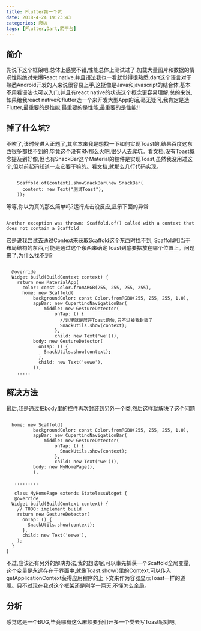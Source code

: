 ```yaml
---
title: Flutter第一个坑
date: 2018-4-24 19:23:43
categories: 爬坑
tags: [Flutter,Dart,跨平台]
---
```


## 简介
先说下这个框架吧,总体上感觉不错,性能总体上测试过了,加载大量图片和数据的情况性能绝对完爆React native,并且语法我也一看就觉得很熟悉,dart这个语言对于熟悉Android开发的人来说很容易上手,这挺像是Java和javascript的结合体,基本不用看语法也可以入门,并且有react native的状态这个概念更容易理解,总的来说,如果给我react native和flutter选一个来开发大型App的话,毫无疑问,我肯定是选Flutter,最重要的是性能,最重要的是性能,最重要的是性能!!

<!-- more -->

## 掉了什么坑?
不吹了,该时候进入正题了,其实本来我是想找一下如何实现Toast的,结果百度这东西很多都找不到的,毕竟这个没有RN那么火吧,很少人去爬坑。看文档,没有Toast概念提及到好像,但也有SnackBar这个Material的控件是实现Toast,虽然我没用过这个,但以前起码知道一点它要干嘛的。看文档,就那么几行代码实现。

```

    Scaffold.of(context).showSnackBar(new SnackBar(
      content: new Text("测试Toast"),
    ));

```

等等,你以为真的那么简单吗?运行点击没反应,显示下面的异常

```

Another exception was thrown: Scaffold.of() called with a context that does not contain a Scaffold

```

它是说我尝试去通过Context来获取Scaffold这个东西时找不到, Scaffold相当于布局结构的东西,可能是通过这个东西来确定Toast到底要摆放在哪个位置上。问题来了,为什么找不到?

```

  @override
  Widget build(BuildContext context) {
    return new MaterialApp(
      color: const Color.fromARGB(255, 255, 255, 255),
      home: new Scaffold(
          backgroundColor: const Color.fromRGBO(255, 255, 255, 1.0),
          appBar: new CupertinoNavigationBar(
              middle: new GestureDetector(
                  onTap: () {
                  	//这里就是展开Toast语句,只不过被我封装了
                    SnackUtils.show(context);
                  },
                  child: new Text('we'))),
          body: new GestureDetector(
            onTap: () {
              SnackUtils.show(context);
            },
            child: new Text('eewe'),
          )),
	.....

```

## 解决方法
最后,我是通过把body里的控件再次封装到另外一个类,然后这样就解决了这个问题

```

  home: new Scaffold(
          backgroundColor: const Color.fromRGBO(255, 255, 255, 1.0),
          appBar: new CupertinoNavigationBar(
              middle: new GestureDetector(
                  onTap: () {
                    SnackUtils.show(context);
                  },
                  child: new Text('we'))),
          body: new MyHomePage(),
          ),
   
   .........
   
   class MyHomePage extends StatelessWidget {
   @override
  Widget build(BuildContext context) {
    // TODO: implement build
    return new GestureDetector(
      onTap: () {
        SnackUtils.show(context);
      },
      child: new Text('eewe'),
    );
  }
}
```

不过,应该还有另外的解决办法,我的想法呢,可以事先捕获一个Scaffold全局变量,这个变量是永远存在于界面中,就像Toast.show()里的Context,可以传入getApplicationContext获得应用程序的上下文来作为容器显示Toast一样的道理。只不过现在我对这个框架还是刚学一两天,不懂怎么全局。

## 分析
感觉这是一个BUG,毕竟哪有这么麻烦要我们开多一个类去写Toast呢对吧。

